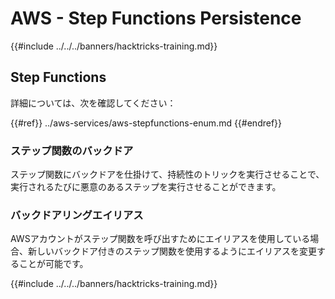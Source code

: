 # AWS - Step Functions Persistence

{{#include ../../../banners/hacktricks-training.md}}

## Step Functions

詳細については、次を確認してください：

{{#ref}}
../aws-services/aws-stepfunctions-enum.md
{{#endref}}

### ステップ関数のバックドア

ステップ関数にバックドアを仕掛けて、持続性のトリックを実行させることで、実行されるたびに悪意のあるステップを実行させることができます。

### バックドアリングエイリアス

AWSアカウントがステップ関数を呼び出すためにエイリアスを使用している場合、新しいバックドア付きのステップ関数を使用するようにエイリアスを変更することが可能です。

{{#include ../../../banners/hacktricks-training.md}}
